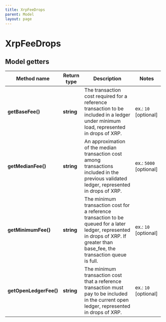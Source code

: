 ```yaml
---
title: XrpFeeDrops
parent: Model
layout: page
---
```


# XrpFeeDrops

## Model getters

Method name | Return type | Description | Notes
------------ | ------------- | ------------- | -------------
**getBaseFee()** | **string** | The transaction cost required for a reference transaction to be included in a ledger under minimum load, represented in drops of XRP. | ex.: `10` [optional]
**getMedianFee()** | **string** | An approximation of the median transaction cost among transactions included in the previous validated ledger, represented in drops of XRP. | ex.: `5000` [optional]
**getMinimumFee()** | **string** | The minimum transaction cost for a reference transaction to be queued for a later ledger, represented in drops of XRP. If greater than base_fee, the transaction queue is full. | ex.: `10` [optional]
**getOpenLedgerFee()** | **string** | The minimum transaction cost that a reference transaction must pay to be included in the current open ledger, represented in drops of XRP. | ex.: `10` [optional]

